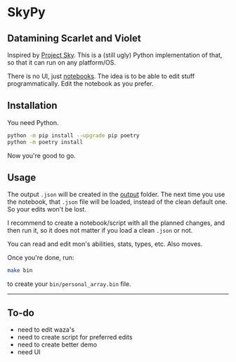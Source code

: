 # SkyPy

## Datamining Scarlet and Violet

Inspired by [Project Sky](https://gamebanana.com/tools/11558). This is a (still ugly) Python implementation of that, so that it can run on any platform/OS.

There is no UI, just [notebooks](./notebooks/Demo.ipynb). The idea is to be able to edit stuff programmatically. Edit the notebook as you prefer.

## Installation

You need Python.

```bash
python -m pip install --upgrade pip poetry
python -m poetry install
```

Now you're good to go.

## Usage

The output `.json` will be created in the [output](./output) folder. The next time you use the notebook, that `.json` file will be loaded, instead of the clean default one. So your edits won't be lost.

I recommend to create a notebook/script with all the planned changes, and then run it, so it does not matter if you load a clean `.json` or not.

You can read and edit mon's abilities, stats, types, etc. Also moves.

Once you're done, run:

```bash
make bin
```

to create your `bin/personal_array.bin` file.

---

## To-do

- need to edit waza's
- need to create script for preferred edits
- need to create better demo
- need UI
